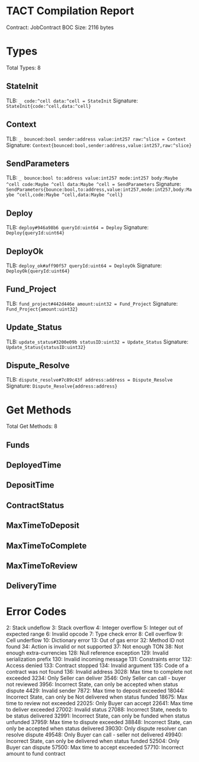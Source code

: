# TACT Compilation Report
Contract: JobContract
BOC Size: 2116 bytes

# Types
Total Types: 8

## StateInit
TLB: `_ code:^cell data:^cell = StateInit`
Signature: `StateInit{code:^cell,data:^cell}`

## Context
TLB: `_ bounced:bool sender:address value:int257 raw:^slice = Context`
Signature: `Context{bounced:bool,sender:address,value:int257,raw:^slice}`

## SendParameters
TLB: `_ bounce:bool to:address value:int257 mode:int257 body:Maybe ^cell code:Maybe ^cell data:Maybe ^cell = SendParameters`
Signature: `SendParameters{bounce:bool,to:address,value:int257,mode:int257,body:Maybe ^cell,code:Maybe ^cell,data:Maybe ^cell}`

## Deploy
TLB: `deploy#946a98b6 queryId:uint64 = Deploy`
Signature: `Deploy{queryId:uint64}`

## DeployOk
TLB: `deploy_ok#aff90f57 queryId:uint64 = DeployOk`
Signature: `DeployOk{queryId:uint64}`

## Fund_Project
TLB: `fund_project#442d446e amount:uint32 = Fund_Project`
Signature: `Fund_Project{amount:uint32}`

## Update_Status
TLB: `update_status#3200e09b statusID:uint32 = Update_Status`
Signature: `Update_Status{statusID:uint32}`

## Dispute_Resolve
TLB: `dispute_resolve#7c89c43f address:address = Dispute_Resolve`
Signature: `Dispute_Resolve{address:address}`

# Get Methods
Total Get Methods: 8

## Funds

## DeployedTime

## DepositTime

## ContractStatus

## MaxTimeToDeposit

## MaxTimeToComplete

## MaxTimeToReview

## DeliveryTime

# Error Codes
2: Stack undeflow
3: Stack overflow
4: Integer overflow
5: Integer out of expected range
6: Invalid opcode
7: Type check error
8: Cell overflow
9: Cell underflow
10: Dictionary error
13: Out of gas error
32: Method ID not found
34: Action is invalid or not supported
37: Not enough TON
38: Not enough extra-currencies
128: Null reference exception
129: Invalid serialization prefix
130: Invalid incoming message
131: Constraints error
132: Access denied
133: Contract stopped
134: Invalid argument
135: Code of a contract was not found
136: Invalid address
3028: Max time to complete not exceeded
3234: Only Seller can deliver
3546: Only Seller can call - buyer not reviewed
3956: Incorrect State, can only be accepted when status dispute
4429: Invalid sender
7872: Max time to deposit exceeded
18044: Incorrect State, can only be Not delivered when status funded
18675: Max time to review not exceeded
22025: Only Buyer can accept
22641: Max time to deliver exceeded
27002: Invalid status
27088: Incorrect State, needs to be status delivered
32991: Incorrect State, can only be funded when status unfunded
37959: Max time to dispute exceeded
38848: Incorrect State, can only be accepted when status delivered
39030: Only dispute resolver can resolve dispute
49548: Only Buyer can call - seller not delivered
49940: Incorrect State, can only be delivered when status funded
52504: Only Buyer can dispute
57500: Max time to accept exceeded
57710: Incorrect amount to fund contract